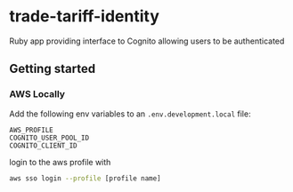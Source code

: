 # trade-tariff-identity

Ruby app providing interface to Cognito allowing users to be authenticated

## Getting started

### AWS Locally

Add the following env variables to an `.env.development.local` file:

```
AWS_PROFILE
COGNITO_USER_POOL_ID
COGNITO_CLIENT_ID
```

login to the aws profile with

``` sh
aws sso login --profile [profile name]
```


